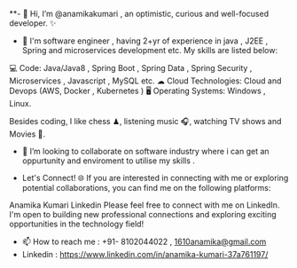 **- 👋 Hi, I’m @anamikakumari , an optimistic, curious and well-focused developer. ✨
- 👀 I'm software engineer , having 2+yr of experience in  java ,  J2EE , Spring  and 
  microservices development etc. My skills are listed below:

💻 Code: Java/Java8 , Spring Boot , Spring Data , Spring Security , Microservices  , Javascript , MySQL etc.
☁ Cloud Technologies: Cloud and Devops (AWS, Docker , Kubernetes )
🖥️ Operating Systems: Windows , Linux.

  Besides coding, I like chess ♟, listening music 🎧, watching TV shows and Movies 🍿.
- 💞️ I’m looking to collaborate on software industry where i can get an oppurtunity and enviroment to utilise my skills .

- Let's Connect! 🌐
If you are interested in connecting with me or exploring potential collaborations, you can find me on the following platforms:

Anamika Kumari Linkedin
Please feel free to connect with me on LinkedIn. I'm open to building new professional connections and exploring exciting opportunities in the technology field!
- 📫 How to reach me : +91- 8102044022 , 1610anamika@gmail.com
- Linkedin :  https://www.linkedin.com/in/anamika-kumari-37a761197/
